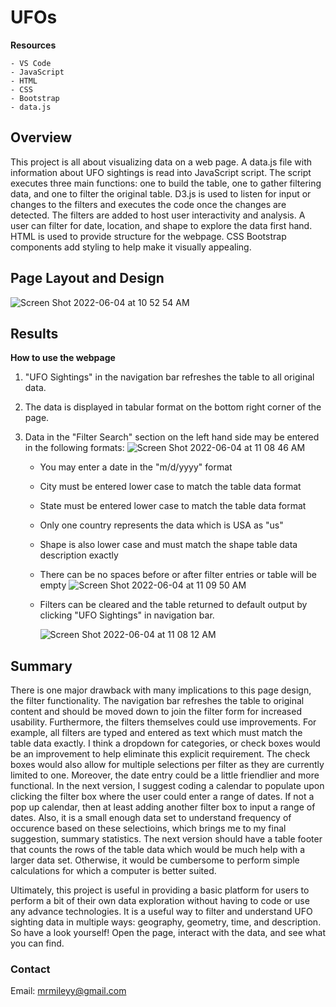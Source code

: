 # UFOs

**Resources**

    - VS Code
    - JavaScript
    - HTML
    - CSS 
    - Bootstrap
    - data.js

## Overview

This project is all about visualizing data on a web page.  A data.js file with information about UFO sightings is read into JavaScript script.  The script executes three main functions: one to build the table, one to gather filtering data, and one to filter the original table.  D3.js is used to listen for input or changes to the filters and executes the code once the changes are detected.  The filters are added to host user interactivity and analysis.  A user can filter for date, location, and shape to explore the data first hand.  HTML is used to provide structure for the webpage.  CSS Bootstrap components add styling to help make it visually appealing.  

## Page Layout and Design

![Screen Shot 2022-06-04 at 10 52 54 AM](https://user-images.githubusercontent.com/100544761/172013670-025fc09a-b191-46e5-8f1a-1d501e71c9f3.png)

## Results

**How to use the webpage**

1. "UFO Sightings" in the navigation bar refreshes the table to all original data.

2. The data is displayed in tabular format on the bottom right corner of the page.

3. Data in the  "Filter Search" section on the left hand side may be entered in the following formats:
        ![Screen Shot 2022-06-04 at 11 08 46 AM](https://user-images.githubusercontent.com/100544761/172015179-2b75e1ae-6e4b-4a47-9749-c60d90a8f8b6.png)

    -   You may enter a date in the "m/d/yyyy" format
    -   City must be entered lower case to match the table data format
    -   State must be entered lower case to match the table data format
    -   Only one country represents the data which is USA as "us"
    -   Shape is also lower case and must match the shape table data description exactly
    -   There can be no spaces before or after filter entries or table will be empty
        ![Screen Shot 2022-06-04 at 11 09 50 AM](https://user-images.githubusercontent.com/100544761/172015302-ae17ba3d-8598-4050-9181-21b5d77a804d.png)


    -   Filters can be cleared and the table returned to default output by clicking "UFO Sightings" in navigation bar.
        
        ![Screen Shot 2022-06-04 at 11 08 12 AM](https://user-images.githubusercontent.com/100544761/172015162-849242a9-76a7-4e17-8568-0a48ab4bce0d.png)

## Summary

There is one major drawback with many implications to this page design, the filter functionality.  The navigation bar refreshes the table to original content and should be moved down to join the filter form for increased usability.  Furthermore, the filters themselves could use improvements.  For example, all filters are typed and entered as text which must match the table data exactly.  I think a dropdown for categories, or check boxes would be an improvement to help eliminate this explicit requirement.  The check boxes would also allow for multiple selections per filter as they are currently limited to one.  Moreover, the date entry could be a little friendlier and more functional.  In the next version, I suggest coding a calendar to populate upon clicking the filter box where the user could enter a range of dates.  If not a pop up calendar, then at least adding another filter box to input a range of dates.  Also, it is a small enough data set to understand frequency of occurence based on these selectioins, which brings me to my final suggestion, summary statistics.  The next version should have a table footer that counts the rows of the table data which would be much help with a larger data set.  Otherwise, it would be cumbersome to perform simple calculations for which a computer is better suited.

Ultimately, this project is useful in providing a basic platform for users to perform a bit of their own data exploration without having to code or use any advance technologies.  It is a useful way to filter and understand UFO sighting data in multiple ways:  geography, geometry, time, and description.   So have a look yourself!  Open the page, interact with the data, and see what you can find.

### Contact

Email: mrmileyy@gmail.com